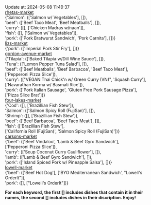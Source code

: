 Update at: 2024-05-08 11:49:37  
[rhetas-market](https://wisc-housingdining.nutrislice.com/menu/rhetas-market/lunch/2024-05-08)  
{'Salmon': (['Salmon w/ Vegetables'], []),  
 'beef': (['Beef Taco Meat', 'Beef Meatballs'], []),  
 'curry': ([], ['Chicken Madras w/naan']),  
 'fish': ([], ['Salmon w/ Vegetables']),  
 'pork': (['Pork Bratwurst Sandwich', 'Pork Carnita'], [])}  
[lizs-market](https://wisc-housingdining.nutrislice.com/menu/lizs-market/lunch/2024-05-08)  
{'pork': (['Imperial Pork Stir Fry'], [])}  
[gordon-avenue-market](https://wisc-housingdining.nutrislice.com/menu/gordon-avenue-market/lunch/2024-05-08)  
{'Tilapia': (['Baked Tilapia w/Dill Wine Sauce'], []),  
 'Tuna': (['Lemon Pepper Tuna Salad'], []),  
 'beef': (['Beef Meatballs', 'Beef Barbacoa', 'Beef Taco Meat'],  
          ['Pepperoni Pizza Slice']),  
 'curry': (["VEGAN Thai Chick'n w/ Green Curry (VN)", 'Squash Curry'],  
           ['Navarathan Korma w/ Basmati Rice']),  
 'pork': (['Pork Italian Sausage', 'Gluten Free Pork Sausage Pizza'],  
          ['Pizza Slice Brat'])}  
[four-lakes-market](https://wisc-housingdining.nutrislice.com/menu/four-lakes-market/lunch/2024-05-08)  
{'Cod': ([], ['Brazillian Fish Stew']),  
 'Salmon': (['Salmon Spicy Roll (FujiSan)'], []),  
 'Shrimp': ([], ['Brazillian Fish Stew']),  
 'beef': (['Beef Barbacoa', 'Beef Taco Meat'], []),  
 'fish': (['Brazillian Fish Stew'],  
          ['California Roll  (FujiSan)', 'Salmon Spicy Roll (FujiSan)'])}  
[carsons-market](https://wisc-housingdining.nutrislice.com/menu/carsons-market/lunch/2024-05-08)  
{'beef': (['Beef Vindaloo', 'Lamb & Beef Gyro Sandwich'],  
          ['Pepperoni Pizza Slice']),  
 'curry': (['Soup Coconut Curry Cauliflower'], []),  
 'lamb': (['Lamb & Beef Gyro Sandwich'], []),  
 'pork': (['Island Spiced Pork w/ Pineapple Salsa'], [])}  
[lowell-market](https://wisc-housingdining.nutrislice.com/menu/lowell-market/lunch/2024-05-08)  
{'beef': (['Beef Hot Dog'], ['BYO Mediterranean Sandwich', "Lowell's OrderIt"]),  
 'pork': ([], ["Lowell's OrderIt"])}  
  
**For each keyword, the first [] includes dishes that contain it in their names, the second [] includes dishes in their discription. Enjoy!**  
